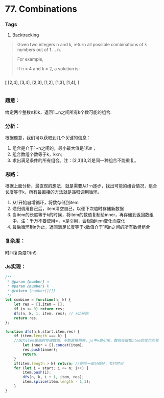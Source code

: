 # 77. Combinations
### Tags
1. Backtracking

>Given two integers n and k, return all possible combinations of k numbers out of 1 ... n.

>For example,
>
>If n = 4 and k = 2, a solution is:
>```
[
  [2,4],
  [3,4],
  [2,3],
  [1,2],
  [1,3],
  [1,4],
]
>```

### 题意：
给定两个整数n和k，返回1...n之间所有k个数可能的组合.

### 分析：
根据题意，我们可以获取到几个关键的信息：
1. 组合是介于1~n之间的，最小最大值是1和n；
2. 组合数组个数等于k，k<n;
3. 求出满足条件的所有组合。注：[2,3][3,2]是同一种组合不能重复。

### 思路：
根据上面分析，最直观的想法，就是需要从1-n逐步，找出可能的组合情况，组合长度等于k，所有最直接的方法就是递归调用循环。
1. 从1开始自增循环，将数存储到item
2. 递归调用自己后，item清空自己，以便下次临时存储新数据
3. 当item的长度等于k的时候，将item的数值复制给inner，再存储到返回数组中，注：千万不要使用=，=是引用，会根据item变化而变化
4. 最后循环到n为止，返回满足长度等于k数值介于1和n之间的所有数组组合


### 复杂度：
时间复杂度O(n!)

### Js实现：
```js
/**
 * @param {number} n
 * @param {number} k
 * @return {number[][]}
 */
let combine = function(n, k) {
    let res = [],item = [];
    if (n <= 0) return res;
	dfs(n, k, 1, item, res); // 从1开始
	return res;
};

function dfs(n,k,start,item,res) {
    if (item.length === k) {
    //因为item是临时存储数组，不能直接相等，js中=是引用，数组会根据item的变化而变化，所以必须将满足条件那一刻的数据复制到新变量中才可以
        let inner = [].concat(item);
		res.push(inner);
		return;
	}
	if(item.length > k) return; //剔除一部分循环，节约时间
	for (let i = start; i <= n; i++) {
		item.push(i);
		dfs(n, k, i + 1, item, res);
		item.splice(item.length - 1,1);
	}
}
```
